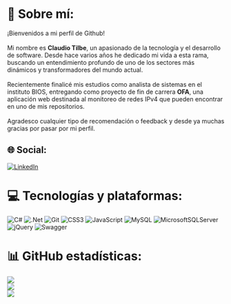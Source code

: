 # 💫 Sobre mí:
¡Bienvenidos a mi perfil de Github!<br><br>Mi nombre es **Claudio Tilbe**, un apasionado de la tecnología y el desarrollo de software. Desde hace varios años he dedicado mi vida a esta rama, buscando un entendimiento profundo de uno de los sectores más dinámicos y transformadores del mundo actual.<br><br>Recientemente finalicé mis estudios como analista de sistemas en el instituto BIOS, entregando como proyecto de fin de carrera **OFA**, una aplicación web destinada al monitoreo de redes IPv4 que pueden encontrar en uno de mis repositorios.<br><br>Agradesco cualquier tipo de recomendación o feedback y desde ya muchas gracias por pasar por mi perfil.  


## 🌐 Social:
[![LinkedIn](https://img.shields.io/badge/LinkedIn-%230077B5.svg?logo=linkedin&logoColor=white)](https://linkedin.com/in/https://www.linkedin.com/in/claudio-tilbe/) 

# 💻 Tecnologías y plataformas:
![C#](https://img.shields.io/badge/c%23-%23239120.svg?style=for-the-badge&logo=csharp&logoColor=white) ![.Net](https://img.shields.io/badge/.NET-5C2D91?style=for-the-badge&logo=.net&logoColor=white) ![Git](https://img.shields.io/badge/git-%23F05033.svg?style=for-the-badge&logo=git&logoColor=white) ![CSS3](https://img.shields.io/badge/css3-%231572B6.svg?style=for-the-badge&logo=css3&logoColor=white) ![JavaScript](https://img.shields.io/badge/javascript-%23323330.svg?style=for-the-badge&logo=javascript&logoColor=%23F7DF1E) ![MySQL](https://img.shields.io/badge/mysql-4479A1.svg?style=for-the-badge&logo=mysql&logoColor=white) ![MicrosoftSQLServer](https://img.shields.io/badge/Microsoft%20SQL%20Server-CC2927?style=for-the-badge&logo=microsoft%20sql%20server&logoColor=white) ![jQuery](https://img.shields.io/badge/jquery-%230769AD.svg?style=for-the-badge&logo=jquery&logoColor=white) ![Swagger](https://img.shields.io/badge/-Swagger-%23Clojure?style=for-the-badge&logo=swagger&logoColor=white)

# 📊 GitHub estadísticas:
![](https://github-readme-stats.vercel.app/api?username=ClaudioTilbe&theme=dark&hide_border=false&include_all_commits=false&count_private=false)<br/>
![](https://github-readme-streak-stats.herokuapp.com/?user=ClaudioTilbe&theme=dark&hide_border=false)<br/>
![](https://github-readme-stats.vercel.app/api/top-langs/?username=ClaudioTilbe&theme=dark&hide_border=false&include_all_commits=false&count_private=false&layout=compact)
